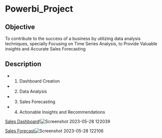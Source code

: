 # Powerbi_Project
## Objective
To contribute to the success of a business by utilizing data analysis techniques, specially Focusing on Time Series Analysis, to Provide Valuable insights and Accurate Sales Forecasting

## Description
- 1. Dashboard Creation
- 2. Data Analysis
- 3. Sales Forecasting
- 4. Actionable Insights and Recommendations

[Sales Dashboard]()!![Screenshot 2023-05-28 122039](https://github.com/kirtan2610/Powerbi_Project/assets/129333658/f2a8ea8f-3c1d-4ff1-854c-7f0002cfde02)


[Sales Forecast]()![Screenshot 2023-05-28 122106](https://github.com/kirtan2610/Powerbi_Project/assets/129333658/dd46fd32-3ab3-49c0-bacf-2b08dbe8b456)
